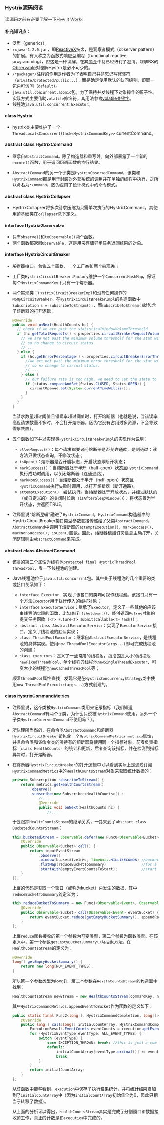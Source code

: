 ### Hystrix源码阅读

读源码之前有必要了解一下[How it Works](https://github.com/Netflix/Hystrix/wiki/How-it-Works)



#### 补充知识点：

- 泛型（generics）。
- `rxjava-1.2.0.jar`，即[ReactiveX](http://reactivex.io/)技术，是观察者模式（observer pattern）的扩展。有人称之为函数式响应型编程（functional reactive programming），但这是一种误解，在其[简介](http://reactivex.io/intro.html)中就已经进行了澄清。理解RX的[Observable](http://reactivex.io/documentation/observable.html)对理解Hystrix是必不可少的。
- `/*package*/`注释的作用是作者为了表明自己并非忘记写修饰符（`private/protected/public...`），而是确定使用默认的访问级别，即同一包内可访问（`default`）。
- `java.util.concurrent.atomic`包，为了保持并发线程下对象操作的原子性。实现方式主要借助`volatile`修饰符，其用法参考[volatile关键字](https://juejin.im/post/5a2b53b7f265da432a7b821c)。
- 线程池`java.util.concurrent.Executor`。



#### class Hystrix

* hystrix类主要维护了一个`ThreadLocal<ConcurrentStack<HystrixCommandKey>>` currentCommand。

#### abstract class HystrixCommand

* 继承自`AbstractCommand`。除了构造器和重写外，向外部暴露了一个新的`excute()`函数，用于返回回调函数的执行结果。

* `AbstractCommand`的另一个子类是`HystrixObservedCommand`，该类和`HystrixCommand`都是用于封装对外部系统的调用并在单独的线程中执行，之所以命名为`*Command`，因为应用了设计模式中的命令模式。

#### abstract class HystrixCollapser

* HystrixCollapser将多次请求压缩为只需单次执行的HystrixCommand。其使用的基础类在`collapser`包下定义。

#### interface HystrixObservable

* 只有`observe()`和`toObservable()`两个函数。
* 两个函数都返回`Observable`，这是用来存储异步任务返回结果的对象。

#### interface HystrixCircuitBreaker

* 熔断器接口，包含五个函数、一个工厂类和两个实现类；

* 工厂类`HystrixCircuitBreaker.Factory`维护一个`ConcurrentHashMap`，保证每个`HystrixCommandKey`下只有一个熔断器。

* 两个实现类：`HystrixCircuitBreakerImpl`和没有任何操作的`NoOpCircuitBreaker`。在`HystrixCircuitBreakerImpl`的构造函数中`Subscription s = subscribeToStream();`，而`subscribeToStream()`就包含了熔断器的打开逻辑：

  ```java
  @Override
  public void onNext(HealthCounts hc) {
    // check if we are past the statisticalWindowVolumeThreshold
    if (hc.getTotalRequests() < properties.circuitBreakerRequestVolumeThreshold().get()) {
      // we are not past the minimum volume threshold for the stat window,
      // so no change to circuit status.
      // ...
    } else {
      if (hc.getErrorPercentage() < properties.circuitBreakerErrorThresholdPercentage().get()) {
        //we are not past the minimum error threshold for the stat window,
        // so no change to circuit status.
        // ...
      } else {
        // our failure rate is too high, we need to set the state to OPEN
        if (status.compareAndSet(Status.CLOSED, Status.OPEN)) {
          circuitOpened.set(System.currentTimeMillis());
        }
      }
    }
  }
  ```

  当请求数量超过阈值且错误率超过阈值时，打开熔断器（也就是说，当错误率高但请求数量不多时，不会打开熔断器，因为它没有占用过多资源，不会导致雪崩效应）。

* 五个函数如下并以实现类`HystrixCircuitBreakerImpl`的实现作为说明：
  * `allowRequest()`：每个请求都要询问熔断器是否允许通过，是则通过；该方法只做状态查询，不修改状态；
  * `isOpen()`：熔断器是否开启状态，开启状态即断开状态；
  * `markSuccess()`：当熔断器处于半开（half-open）状态且`HystrixCommand`执行成功时调用，以关闭熔断器（连通通路）。
  * `markNonSuccess()`：当熔断器处于半开（half-open）状态且`HystrixCommand`执行失败时调用，以打开熔断器（断开通路）。
  * `attemptExecution()`：尝试执行。当熔断器处于开放状态，并经过默认的（或自定义的）的关闭时长后（`isAfterSleepWindow()`），将状态置为半开状态，并返回TRUE。
* 注释里说“熔断逻辑”融进了`HystrixCommand`。`HystrixCommand`构造器中的HystrixCircuitBreaker接口类型参数直接传递给了父类`AbstractCommand`，`AbstractCommand`中调用了熔断器的`attemptExecution(), markSuccess(), markNonSuccess(), isOpen()`函数。因此，熔断器根据订阅信息主动打开，关闭逻辑则由`AbstractCommand`来完成。


#### abstract class AbstractCommand

* 该类的第二个属性为线程池`protected final HystrixThreadPool threadPool`，看一下线程池的创建。

* Java线程池位于`java.util.concurrent`包。其中关于线程池的几个重要的类或接口关系如下：

  * `interface Executor`：实现了该接口的类均可视作线程池。该接口只有一个方法`Executor`用于执行传入的线程对象；
  * `interface ExecutorService`：继承了`Executor`，定义了一些其他的应该由线程池实现的函数，比如关闭（`shutdown()`）、能够返回`Futrue`对象的提交任务函数（`<T> Future<T> submit(Callable<T> task)`）；
  * `abstract class AbstractExecutorService`：实现了`ExecutorService`接口，定义了线程池的默认实现；
  * `class ThreadPoolExecutor`：继承自`AbstractExecutorService`，是线程池的具体实现。使用`new ThreadPoolExecutor(args...)`即可完成线程池的创建；
  * `class Executors`：定义了一些常用的线程池，包括固定大小的线程池`newFixedThreadPool`、单个线程的线程池`newSingleThreadExecutor`、可变大小的线程池`newCachedThreadPool`等；

  顺着`threadPool`属性查找，发现它是在`HystrixConcurrencyStrategy`类中使用`new ThreadPoolExecutor(args...)`方式创建的。


#### class HystrixCommandMetrics

* 注释里说，这个类被`HystrixCommand`类用来记录指标（我们知道`AbstractCommand`有两个子类，为什么只说被`HystrixCommand`使用，另外一个子类`HystrixObservedCommand`不使用吗？）。

* 所以理所当然的，在命令类`AbstractCommand`和熔断器`HystrixCircuitBreaker`都包含一个`HystrixCommandMetrics metrics`属性，并且命令类和该命令类的所持有的熔断器将使用同一个指标对象，前者负责指标（`class HealthCounts`）的统计和更新，后者查询该指标，并在检测到指标异常时，打开熔断器。

* 在熔断器`HystrixCircuitBreaker`的打开逻辑中可以看到实际上是通过订阅`HystrixCommandMetrics`中的`HealthCountsStream`对象来获取统计数据的：

  ```java
  private Subscription subscribeToStream() {
      return metrics.getHealthCountsStream()
          .observe()
          .subscribe(new Subscriber<HealthCounts>() {
              //...
              @Override
              public void onNext(HealthCounts hc) {
                  //...
  ```

  于是跟踪`HealthCountsStream`的继承关系，一路来到了`abstract class BucketedCounterStream`：

  ```java
  this.bucketedStream = Observable.defer(new Func0<Observable<Bucket>>() {
      @Override
      public Observable<Bucket> call() {
          return inputEventStream
              .observe()
              .window(bucketSizeInMs, TimeUnit.MILLISECONDS) //bucket it by ...
              .flatMap(reduceBucketToSummary)                //for a given bucket...
              .startWith(emptyEventCountsToStart);           //start it with...
      }
  });
  ```

  上面的代码是获取一个窗口（或称为bucket）内发生的数据，其中`reduceBucketToSummary`的定义为：

  ```java
  this.reduceBucketToSummary = new Func1<Observable<Event>, Observable<Bucket>>() {
      @Override
      public Observable<Bucket> call(Observable<Event> eventBucket) {
          return eventBucket.reduce(getEmptyBucketSummary(), appendRawEventToBucket);
      }
  };
  ```

  上面`reduce`函数接收的第一个参数为可变类型，第二个参数为函数类型。在该定义中，第一个参数`getEmptyBucketSummary()`为抽象方法，在`HealthCountsStream`的定义为：

  ```java
  @Override
  long[] getEmptyBucketSummary() {
      return new long[NUM_EVENT_TYPES];
  }
  ```

  所以第一个参数类型为long[]，第二个参数在`HealthCountsStream`的构造器中找到：

  ```java
  HealthCountsStream newStream = new HealthCountsStream(commandKey, numBuckets, bucketSizeInMs, HystrixCommandMetrics.appendEventToBucket);
  ```

  其中`HystrixCommandMetrics.appendEventToBucket`作为函数的定义如下：

  ```java
  public static final Func2<long[], HystrixCommandCompletion, long[]> appendEventToBucket = new Func2<long[], HystrixCommandCompletion, long[]>() {
      @Override
      public long[] call(long[] initialCountArray, HystrixCommandCompletion execution) {
          ExecutionResult.EventCounts eventCounts = execution.getEventCounts();
          for (HystrixEventType eventType: ALL_EVENT_TYPES) {
              switch (eventType) {
                  case EXCEPTION_THROWN: break; //this is just a sum of other anyway - don't do the work here
                  default:
                      initialCountArray[eventType.ordinal()] += eventCounts.getCount(eventType);
                      break;
              }
          }
          return initialCountArray;
      }
  };
  ```

  从该函数中能够看到，`execution`中保存了执行结果统计，并将统计结果累加到了`initialCountArray`中（因为`initialCountArray`初始值全为0，因此只相当于转移了数据）。

  从上面的分析可以得出，`HealthCountsStream`其实是完成了分割窗口和数据接收的工作，真正的计数是在`execution`中完成的。


